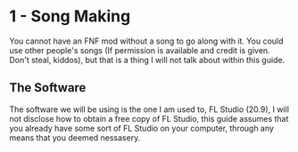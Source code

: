 # 1 - Song Making

You cannot have an FNF mod without a song to go along with it. You could use other people's songs (If permission is available and credit is given. Don't steal, kiddos),  but that is a thing I will not talk about within this guide.

## The Software

The software we will be using is the one I am used to, FL Studio (20.9), I will not disclose how to obtain a free copy of FL Studio, this guide assumes that you already have some sort of FL Studio on your computer, through any means that you deemed nessasery.
